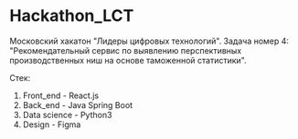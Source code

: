 # Hackathon_LCT
Московский хакатон "Лидеры цифровых технологий".
Задача номер 4: "Рекомендательный сервис по выявлению перспективных производственных ниш на основе таможенной статистики".

Стек:
1) Front_end - React.js
2) Back_end - Java Spring Boot
3) Data science - Python3
4) Design - Figma

